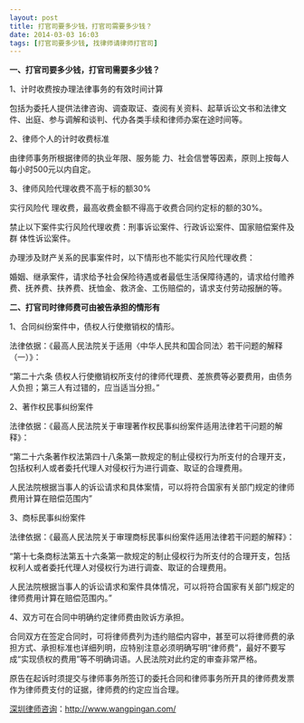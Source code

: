 ```yaml
---
layout: post
title: 打官司要多少钱，打官司需要多少钱？
date: 2014-03-03 16:03
tags: [打官司要多少钱, 找律师请律师打官司]
---
```

<strong>一、打官司要多少钱，打官司需要多少钱？</strong>

1、计时收费按办理法律事务的有效时间计算

包括为委托人提供法律咨询、调查取证、查阅有关资料、起草诉讼文书和法律文件、出庭、参与调解和谈判、代办各类手续和律师办案在途时间等。

2、律师个人的计时收费标准

由律师事务所根据律师的执业年限、服务能 力、社会信誉等因素，原则上按每人每小时500元以内自定。

3、律师风险代理收费不高于标的额30%

实行风险代 理收费，最高收费金额不得高于收费合同约定标的额的30%。

禁止以下案件实行风险代理收费：刑事诉讼案件、行政诉讼案件、国家赔偿案件及群 体性诉讼案件。

办理涉及财产关系的民事案件时，以下情形也不能实行风险代理收费：

婚姻、继承案件，请求给予社会保险待遇或者最低生活保障待遇的，请求给付赡养费、抚养费、扶养费、抚恤金、救济金、工伤赔偿的，请求支付劳动报酬的等。

<strong>二、打官司时律师费可由被告承担的情形有</strong>

1、合同纠纷案件中，债权人行使撤销权的情形。

法律依据：《最高人民法院关于适用〈中华人民共和国合同法〉若干问题的解释（一）》：

“第二十六条 债权人行使撤销权所支付的律师代理费、差旅费等必要费用，由债务人负担；第三人有过错的，应当适当分担。”

2、著作权民事纠纷案件

法律依据：《最高人民法院关于审理著作权民事纠纷案件适用法律若干问题的解释》：

“第二十六条著作权法第四十八条第一款规定的制止侵权行为所支付的合理开支，包括权利人或者委托代理人对侵权行为进行调查、取证的合理费用。

人民法院根据当事人的诉讼请求和具体案情，可以将符合国家有关部门规定的律师费用计算在赔偿范围内”

3、商标民事纠纷案件

法律依据：《最高人民法院关于审理商标民事纠纷案件适用法律若干问题的解释》：

“第十七条商标法第五十六条第一款规定的制止侵权行为所支付的合理开支，包括权利人或者委托代理人对侵权行为进行调查、取证的合理费用。

人民法院根据当事人的诉讼请求和案件具体情况，可以将符合国家有关部门规定的律师费用计算在赔偿范围内。”

4、双方可在合同中明确约定律师费由败诉方承担。

合同双方在签定合同时，可将律师费列为违约赔偿内容中，甚至可以将律师费的承担方式、承担标准也详细列明，应特别注意必须明确写明“律师费”，最好不要写成“实现债权的费用”等不明确词语。人民法院对此约定的审查非常严格。

原告在起诉时须提交与律师事务所签订的委托合同和律师事务所开具的律师费发票作为律师费支付的证据，律师费的约定应当合理。

<a href="http://www.wangpingan.com/">深圳律师咨询</a>：<a href="http://www.wangpingan.com/">http://www.wangpingan.com/</a>

